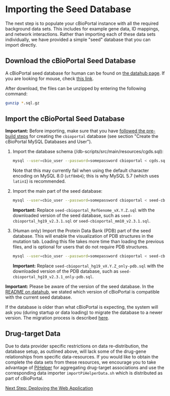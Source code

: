# Importing the Seed Database

The next step is to populate your cBioPortal instance with all the required background data sets. This includes for example gene data, ID mappings, and network interactions. Rather than importing each of these data sets individually, we have provided a simple "seed" database that you can import directly.

## Download the cBioPortal Seed Database

A cBioPortal seed database for human can be found on [the datahub page](https://github.com/cBioPortal/datahub/blob/master/seedDB/README.md). If you are looking for mouse, check [this link](https://github.com/cBioPortal/datahub/blob/master/seedDB_mouse/README.md).

After download, the files can be unzipped by entering the following command:

```bash
gunzip *.sql.gz
```

## Import the cBioPortal Seed Database

**Important:** Before importing, make sure that you have [followed the pre-build steps](Pre-Build-Steps.md) for creating the `cbioportal` database (see section "Create the cBioPortal MySQL Databases and User").

1. Import the database schema (/db-scripts/src/main/resources/cgds.sql):

    ```bash
    mysql --user=cbio_user --password=somepassword cbioportal < cgds.sql
    ```

    Note that this may currently fail when using the default character encoding on MySQL 8.0 (`utf8mb4`); this is why MySQL 5.7 (which uses `latin1`) is recommended.

2. Import the main part of the seed database:

    ```bash
    mysql --user=cbio_user --password=somepassword cbioportal < seed-cbioportal_RefGenome_vX.Y.Z.sql
    ```

    **Important:** Replace `seed-cbioportal_RefGenome_vX.Y.Z.sql` with the downloaded version of the seed database, such as `seed-cbioportal_hg19_v2.3.1.sql` or `seed-cbioportal_mm10_v2.3.1.sql`.

3. (Human only) Import the Protein Data Bank (PDB) part of the seed database. This will enable the visualization of PDB structures in the mutation tab. Loading this file takes more time than loading the previous files, and is optional for users that do not require PDB structures.

    ```bash
    mysql --user=cbio_user --password=somepassword cbioportal < seed-cbioportal_hg19_vX.Y.Z_only-pdb.sql
    ```

    **Important:** Replace `seed-cbioportal_hg19_vX.Y.Z_only-pdb.sql` with the downloaded version of the PDB database, such as `seed-cbioportal_hg19_v2.3.1_only-pdb.sql`.

**Important:** Please be aware of the version of the seed database. In the [README on datahub](https://github.com/cbioportal/datahub/blob/master/seedDB/README.md), we stated which version of cBioPortal is compatible with the current seed database.

If the database is older than what cBioPortal is expecting, the system will ask you (during startup or data loading) to migrate the database to a newer version. The migration process is described [here](Updating-your-cBioPortal-installation.md#running-the-migration-script).

## Drug-target Data

Due to data provider specific restrictions on data re-distribution, the database setup, as outlined above, will lack some of the drug-gene relationships from specific data-resources. If you would like to obtain the complete the data sets from these resources, we encourage you to take advantage of [PiHelper](http://bitbucket.org/armish/pihelper) for aggregating drug-target associations and use the corresponding data importer `importPiHelperData.sh` which is distributed as part of cBioPortal.

[Next Step: Deploying the Web Application](Deploying.md)
